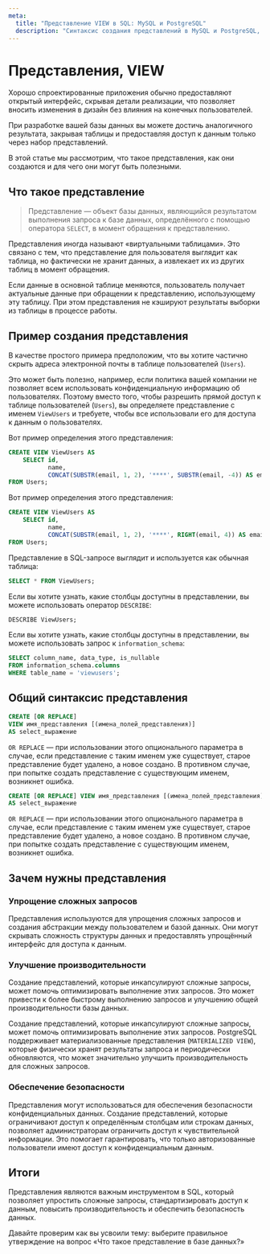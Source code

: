 ```yaml
---
meta:
  title: "Представление VIEW в SQL: MySQL и PostgreSQL"
  description: "Синтаксис создания представлений в MySQL и PostgreSQL, описание работы представлений и зачем они нужны."
---
```


# Представления, VIEW

Хорошо спроектированные приложения обычно предоставляют открытый интерфейс, скрывая детали реализации,
что позволяет вносить изменения в дизайн без влияния на конечных пользователей.

При разработке вашей базы данных вы можете достичь аналогичного результата, закрывая таблицы и предоставляя
доступ к данным только через набор представлений.

В этой статье мы рассмотрим, что такое представления, как они создаются и для чего они могут быть полезными.

## Что такое представление

> Представление — объект базы данных, являющийся результатом выполнения запроса к базе данных,
> определённого с помощью оператора `SELECT`, в момент обращения к представлению.

Представления иногда называют «виртуальными таблицами».
Это связано с тем, что представление для пользователя выглядит как таблица, но фактически не хранит данных,
а извлекает их из других таблиц в момент обращения.

Если данные в основной таблице меняются, пользователь получает актуальные данные при обращении к представлению,
использующему эту таблицу. При этом представления не кэшируют результаты выборки из таблицы в процессе работы.

## Пример создания представления

В качестве простого примера предположим, что вы хотите частично скрыть адреса электронной почты в таблице пользователей (`Users`).

<ERD databaseName="Airbnb" />

Это может быть полезно, например, если политика вашей компании не позволяет всем использовать
конфиденциальную информацию об пользователях.
Поэтому вместо того, чтобы разрешить прямой доступ к таблице пользователей (`Users`), вы определяете
представление с именем `ViewUsers` и требуете, чтобы все
использовали его для доступа к данным о пользователях.

<MySQLOnly>

Вот пример определения этого представления:

```sql
CREATE VIEW ViewUsers AS
    SELECT id,
           name,
           CONCAT(SUBSTR(email, 1, 2), '****', SUBSTR(email, -4)) AS email
FROM Users;
```

</MySQLOnly>

<PostgreSQLOnly>

Вот пример определения этого представления:

```sql
CREATE VIEW ViewUsers AS
    SELECT id,
           name,
           CONCAT(SUBSTR(email, 1, 2), '****', RIGHT(email, 4)) AS email
FROM Users;
```

</PostgreSQLOnly>

Представление в SQL-запросе выглядит и используется как обычная таблица:

```sql
SELECT * FROM ViewUsers;
```

<MySQLOnly>

Если вы хотите узнать, какие столбцы доступны в представлении, вы можете использовать оператор `DESCRIBE`:

```sql
DESCRIBE ViewUsers;
```

</MySQLOnly>

<PostgreSQLOnly>

Если вы хотите узнать, какие столбцы доступны в представлении, вы можете использовать запрос к `information_schema`:

```sql
SELECT column_name, data_type, is_nullable
FROM information_schema.columns
WHERE table_name = 'viewusers';
```

</PostgreSQLOnly>

## Общий синтаксис представления

<MySQLOnly>

```sql
CREATE [OR REPLACE]
VIEW имя_представления [(имена_полей_представления)]
AS select_выражение
```

`OR REPLACE` — при использовании этого опционального параметра в случае, если представление с таким
именем уже существует, старое представление будет удалено, а новое создано. В противном случае, при попытке создать
представление с существующим именем, возникнет ошибка.

</MySQLOnly>

<PostgreSQLOnly>

```sql
CREATE [OR REPLACE] VIEW имя_представления [(имена_полей_представления)]
AS select_выражение
```

`OR REPLACE` — при использовании этого опционального параметра в случае, если представление с таким
именем уже существует, старое представление будет удалено, а новое создано. В противном случае, при попытке создать
представление с существующим именем, возникнет ошибка.

</PostgreSQLOnly>

## Зачем нужны представления

### Упрощение сложных запросов

Представления используются для упрощения сложных запросов и создания абстракции между пользователем и базой данных.
Они могут скрывать сложность структуры данных и предоставлять упрощённый интерфейс для доступа к данным.

### Улучшение производительности

<MySQLOnly>

Создание представлений, которые инкапсулируют сложные запросы, может помочь оптимизировать выполнение этих запросов.
Это может привести к более быстрому выполнению запросов и улучшению общей производительности базы данных.

</MySQLOnly>

<PostgreSQLOnly>

Создание представлений, которые инкапсулируют сложные запросы, может помочь оптимизировать выполнение этих запросов.
PostgreSQL поддерживает материализованные представления (`MATERIALIZED VIEW`), которые физически хранят результаты запроса
и периодически обновляются, что может значительно улучшить производительность для сложных запросов.

</PostgreSQLOnly>

### Обеспечение безопасности

Представления могут использоваться для обеспечения безопасности конфиденциальных данных.
Создание представлений, которые ограничивают доступ к определённым столбцам или строкам данных,
позволяет администраторам ограничить доступ к чувствительной информации.
Это помогает гарантировать, что только авторизованные пользователи имеют доступ к конфиденциальным данным.

## Итоги

Представления являются важным инструментом в SQL, который позволяет упростить сложные запросы, стандартизировать доступ к данным, повысить производительность и обеспечить безопасность данных.

Давайте проверим как вы усвоили тему: выберите правильное утверждение на вопрос «Что такое представление в базе данных?»

